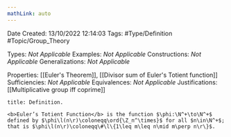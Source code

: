 ```yaml
---
mathLink: auto
---
```


<div class="topSpace"></div>

Date Created: 13/10/2022 12:14:03
Tags: #Type/Definition #Topic/Group_Theory

Types: <i>Not Applicable</i>
Examples: <i>Not Applicable</i>
Constructions: <i>Not Applicable</i>
Generalizations: <i>Not Applicable</i>

Properties: [[Euler's Theorem]], [[Divisor sum of Euler's Totient function]]
Sufficiencies: <i>Not Applicable</i>
Equivalences: <i>Not Applicable</i>
Justifications: [[Multiplicative group iff coprime]]

``` ad-Definition
title: Definition.

<b>Euler’s Totient Function</b> is the function $\phi:\N^+\to\N^+$ defined by $\phi\l(n\r)\coloneqq\ord{\Z_n^\times}$ for all $n\in\N^+$; that is $\phi\l(n\r)\coloneqq\#\l\{1\leq m\leq n\mid m\perp n\r\}$.

```
